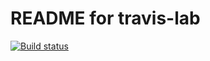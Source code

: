 # README for travis-lab

[![Build status](https://travis-ci.org/JayEmm7/travis-lab.svg?master)](https://travis-ci.org/JayEmm7)